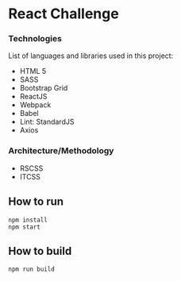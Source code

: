 # React Challenge

### Technologies
List of languages and libraries used in this project:
- HTML 5
- SASS
- Bootstrap Grid
- ReactJS
- Webpack
- Babel
- Lint: StandardJS
- Axios

### Architecture/Methodology
- RSCSS
- ITCSS

## How to run
```
npm install
npm start
```

## How to build
```
npm run build
```
